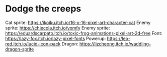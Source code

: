 # Dodge the creeps
 
Cat sprite: https://ikoiku.itch.io/16-x-16-pixel-art-character-cat
Enemy sprite: https://chiecola.itch.io/vomfy
Enemy sprite: https://eduardscarpato.itch.io/toxic-frog-animations-pixel-art-2d-free
Font: https://lazy-fox.itch.io/lazy-pixel-fonts
Powerup: https://leo-red.itch.io/lucid-icon-pack
Dragon: https://lizcheong.itch.io/waddling-dragon-sprite
